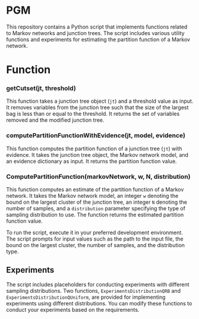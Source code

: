 # PGM

This repository contains a Python script that implements functions related to Markov networks and junction trees. The script includes various utility functions and experiments for estimating the partition function of a Markov network.

# Function 
### getCutset(jt, threshold)

This function takes a junction tree object (`jt`) and a threshold value as input. It removes variables from the junction tree such that the size of the largest bag is less than or equal to the threshold. It returns the set of variables removed and the modified junction tree.

### computePartitionFunctionWithEvidence(jt, model, evidence)

This function computes the partition function of a junction tree (`jt`) with evidence. It takes the junction tree object, the Markov network model, and an evidence dictionary as input. It returns the partition function value.

### ComputePartitionFunction(markovNetwork, w, N, distribution)

This function computes an estimate of the partition function of a Markov network. It takes the Markov network model, an integer `w` denoting the bound on the largest cluster of the junction tree, an integer `N` denoting the number of samples, and a `distribution` parameter specifying the type of sampling distribution to use. The function returns the estimated partition function value.

To run the script, execute it in your preferred development environment. The script prompts for input values such as the path to the input file, the bound on the largest cluster, the number of samples, and the distribution type.

## Experiments

The script includes placeholders for conducting experiments with different sampling distributions. Two functions, `ExperimentsDistributionQRB` and `ExperimentsDistributionQUniform`, are provided for implementing experiments using different distributions. You can modify these functions to conduct your experiments based on the requirements.
